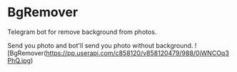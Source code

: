 # BgRemover
Telegram bot for remove background from photos.

Send you photo and bot'll send you photo without background.
![BgRemover(https://pp.userapi.com/c858120/v858120479/988/0jWNCOq3PhQ.jpg)
